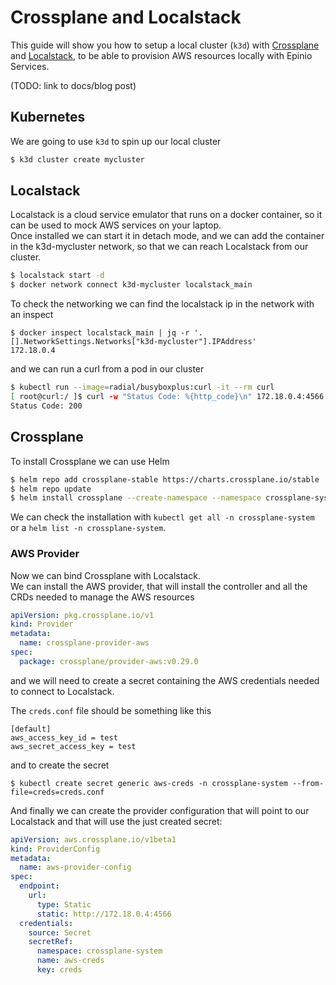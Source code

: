 # Crossplane and Localstack

This guide will show you how to setup a local cluster (`k3d`) with [Crossplane](https://crossplane.io/) and [Localstack](https://localstack.cloud/), to be able to provision AWS resources locally with Epinio Services.

(TODO: link to docs/blog post)

## Kubernetes

We are going to use `k3d` to spin up our local cluster

```bash
$ k3d cluster create mycluster
```

## Localstack

Localstack is a cloud service emulator that runs on a docker container, so it can be used to mock AWS services on your laptop.  
Once installed we can start it in detach mode, and we can add the container in the k3d-mycluster network, so that we can reach Localstack from our cluster.

```bash
$ localstack start -d
$ docker network connect k3d-mycluster localstack_main
```

To check the networking we can find the localstack ip in the network with an inspect

```
$ docker inspect localstack_main | jq -r '.[].NetworkSettings.Networks["k3d-mycluster"].IPAddress'
172.18.0.4
```

and we can run a curl from a pod in our cluster

```bash
$ kubectl run --image=radial/busyboxplus:curl -it --rm curl
[ root@curl:/ ]$ curl -w "Status Code: %{http_code}\n" 172.18.0.4:4566
Status Code: 200
```


## Crossplane

To install Crossplane we can use Helm

```bash
$ helm repo add crossplane-stable https://charts.crossplane.io/stable
$ helm repo update
$ helm install crossplane --create-namespace --namespace crossplane-system crossplane-stable/crossplane
```

We can check the installation with `kubectl get all -n crossplane-system` or a `helm list -n crossplane-system`.

### AWS Provider

Now we can bind Crossplane with Localstack.  
We can install the AWS provider, that will install the controller and all the CRDs needed to manage the AWS resources

```yaml
apiVersion: pkg.crossplane.io/v1
kind: Provider
metadata:
  name: crossplane-provider-aws
spec:
  package: crossplane/provider-aws:v0.29.0
```

and we will need to create a secret containing the AWS credentials needed to connect to Localstack.

The `creds.conf` file should be something like this

```
[default]
aws_access_key_id = test
aws_secret_access_key = test
```

and to create the secret

```
$ kubectl create secret generic aws-creds -n crossplane-system --from-file=creds=creds.conf
```

And finally we can create the provider configuration that will point to our Localstack and that will use the just created secret:

```yaml
apiVersion: aws.crossplane.io/v1beta1
kind: ProviderConfig
metadata:
  name: aws-provider-config
spec:
  endpoint:
    url:
      type: Static
      static: http://172.18.0.4:4566
  credentials:
    source: Secret
    secretRef:
      namespace: crossplane-system
      name: aws-creds
      key: creds
```
